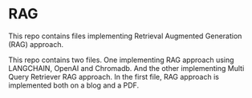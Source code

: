 # RAG
This repo contains files implementing Retrieval Augmented Generation (RAG) approach.

This repo contains two files. One implementing RAG approach using LANGCHAIN, OpenAI and Chromadb. And the other implementing Multi Query Retriever RAG approach.
In the first file, RAG approach is implemented both on a blog and a PDF.
